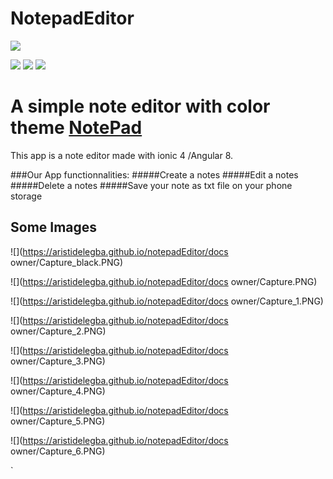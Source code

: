 # NotepadEditor

![](https://aristidelegba.github.io/notepadEditor/mobile/resources/icon.png)

![](https://img.shields.io/github/stars/aristidelegba/notepadEditor) ![](https://img.shields.io/github/forks/aristidelegba/notepadEditor)  ![](https://img.shields.io/npm/v/editor.md.svg)


# A simple note editor with color theme [NotePad](https://github.com/aristidelegba/notepadEditor "owner repo")

This app is a note editor made with ionic 4 /Angular 8.

###Our App functionnalities:
#####Create a notes
#####Edit a notes
#####Delete a notes
#####Save your note as txt file on your phone storage

## Some Images

![](https://aristidelegba.github.io/notepadEditor/docs owner/Capture_black.PNG)

![](https://aristidelegba.github.io/notepadEditor/docs owner/Capture.PNG)

![](https://aristidelegba.github.io/notepadEditor/docs owner/Capture_1.PNG)

![](https://aristidelegba.github.io/notepadEditor/docs owner/Capture_2.PNG)

![](https://aristidelegba.github.io/notepadEditor/docs owner/Capture_3.PNG)

![](https://aristidelegba.github.io/notepadEditor/docs owner/Capture_4.PNG)

![](https://aristidelegba.github.io/notepadEditor/docs owner/Capture_5.PNG)

![](https://aristidelegba.github.io/notepadEditor/docs owner/Capture_6.PNG)





`
```


